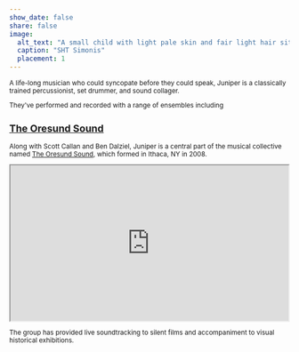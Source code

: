 ```yaml
---
show_date: false
share: false
image:
  alt_text: "A small child with light pale skin and fair light hair sits on the floor in the kitchen, wearing blue shoes, grey overall sweats, with a white stripe down the side, and a long sleeve shirt with the sleeves rolled up, that is striped blue, grey, and white. they hold a metal spoon in their left hand and are looking down at it as they hit a white metal pot bottom. surrounding them on the floor are the contents of the cabinets and drawers that were pulled out to find the instruments, including a variety of pots and pans, metal spoons, and plastic tupperware, collanders, etc. the floor is a white tan with cross and squared brown tile, with brown wood cabinets off framing the photo." 
  caption: "SHT Simonis"
  placement: 1
---
```



<small> 
A life-long musician who could syncopate before they could speak, Juniper is a classically trained percussionist, set drummer, and sound collager.  

They've performed and recorded with a range of ensembles including


## [The Oresund Sound](https://theoresundsound.bandcamp.com/)

Along with Scott Callan and Ben Dalziel, Juniper is a central part of the musical collective named [The Oresund Sound](https://theoresundsound.bandcamp.com/), which formed in Ithaca, NY in 2008.  

<iframe style="width: 500px; height: 280px" src="https://bandcamp.com/EmbeddedPlayer/album=1476393107/size=large/bgcol=ffffff/linkcol=63b2cc/artwork=small/transparent=true/" seamless>
  <a href="https://theoresundsound.bandcamp.com/album/ontario">Ontario by The Oresund Sound</a>
</iframe>  
 
  
The group has provided live soundtracking to silent films and accompaniment to visual historical exhibitions.

</small>